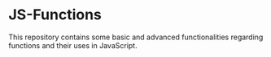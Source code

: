# JS-Functions
This repository contains some basic and advanced functionalities regarding functions and their uses in JavaScript.
